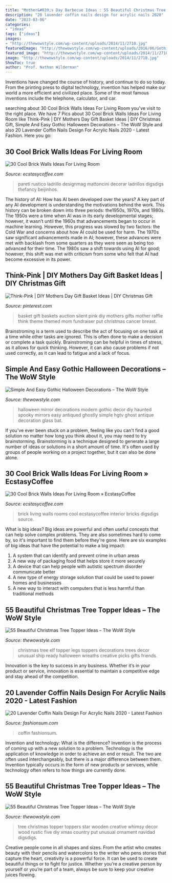 ```yaml
---
title: "Mother&#039;s Day Barbecue Ideas : 55 Beautiful Christmas Tree Topper Ideas – The Wow Style"
description: "20 lavender coffin nails design for acrylic nails 2020"
date: "2023-03-06"
categories:
- "ideas"
tags: ["ideas"]
images:
- "http://thewowstyle.com/wp-content/uploads/2014/11/2710.jpg"
featuredImage: "http://thewowstyle.com/wp-content/uploads/2016/06/Gothic-Halloween-Decorations.jpeg"
featured_image: "http://thewowstyle.com/wp-content/uploads/2014/11/2710.jpg"
image: "http://thewowstyle.com/wp-content/uploads/2014/11/2710.jpg"
ShowToc: true
author: "Prof. Nathan Wilderman"
---
```



Inventions have changed the course of history, and continue to do so today. From the printing press to digital technology, invention has helped make our world a more efficient and civilized place. Some of the most famous inventions include the telephone, calculator, and car.

	

		
searching about 30 Cool Brick Walls Ideas For Living Room you've visit to the right place. We have 7 Pics about 30 Cool Brick Walls Ideas For Living Room like Think-Pink | DIY Mothers Day Gift Basket Ideas | DIY Christmas Gift, Simple And Easy Gothic Halloween Decorations – The WoW Style and also 20 Lavender Coffin Nails Design For Acrylic Nails 2020 - Latest Fashion. Here you go:
		
    
## 30 Cool Brick Walls Ideas For Living Room

<img loading=lazy src="https://i1.wp.com/www.ecstasycoffee.com/wp-content/uploads/2017/01/Brick-Wall-Living-Room-Home-Design-Ideas14.jpg?resize=525%2C742&amp;ssl=1" onerror="this.onerror=null;this.src='https://tse1.mm.bing.net/th?id=OIP.kML_sv2EESsigaEJGzJP2gHaKd&amp;pid=15.1';" alt="30 Cool Brick Walls Ideas For Living Room">

_Source: ecstasycoffee.com_

>pareti rustico ladrillo designmag mattoncini decorar ladrillos digsdigs thefancy beijinhos. 

	

The history of AI: How has AI been developed over the years?
A key part of any AI development is understanding the motivations behind the work. This history can be broken down into three periods: the1950s, 1970s, and 1980s. The 1950s were a time when AI was in its early developmental stages; however, it wasn’t until the 1960s that advancements began to occur in machine learning. However, this progress was slowed by two factors: the Cold War and concerns about how AI could be used for harm. The 1970s saw significant advancements made in AI; however, these advances were met with backlash from some quarters as they were seen as being too advanced for their time. The 1980s saw a shift towards using AI for good; however, this shift was met with criticism from some who felt that AI had become excessive in its power.

    
## Think-Pink | DIY Mothers Day Gift Basket Ideas | DIY Christmas Gift

<img loading=lazy src="https://i.pinimg.com/736x/84/3d/ee/843deeaf3257731cc14b5f96d48d9801--diy-mothers-day-gift-basket-ideas-diy-mothers-day-gifts.jpg" onerror="this.onerror=null;this.src='https://tse3.mm.bing.net/th?id=OIP.pW0YCPAgskDKsFXNnlxpHgHaJ4&amp;pid=15.1';" alt="Think-Pink | DIY Mothers Day Gift Basket Ideas | DIY Christmas Gift">

_Source: pinterest.com_

>basket gift baskets auction silent pink diy mothers gifts mother raffle think theme themed mom fundraiser put christmas cancer breast. 

	

Brainstroming is a term used to describe the act of focusing on one task at a time while other tasks are ignored. This is often done to make a decision or complete a task quickly. Brainstroming can be helpful in times of stress, as it allows for quick thinking. However, it can also cause problems if not used correctly, as it can lead to fatigue and a lack of focus.

    
## Simple And Easy Gothic Halloween Decorations – The WoW Style

<img loading=lazy src="http://thewowstyle.com/wp-content/uploads/2016/06/Gothic-Halloween-Decorations.jpeg" onerror="this.onerror=null;this.src='https://tse4.mm.bing.net/th?id=OIP.WKMVk9wYJmU6FpTPHMI0uAHaJ4&amp;pid=15.1';" alt="Simple And Easy Gothic Halloween Decorations – The WoW Style">

_Source: thewowstyle.com_

>halloween mirror decorations modern gothic decor diy haunted spooky mirrors easy antiqued ghostly simple hgtv ghost antique decoration glass bat. 

	

If you've ever been stuck on a problem, feeling like you can't find a good solution no matter how long you think about it, you may need to try brainstorming. Brainstorming is a technique designed to generate a large number of ideas or solutions in a short amount of time. It's often used by groups of people working on a project together, but it can also be done alone.

    
## 30 Cool Brick Walls Ideas For Living Room » EcstasyCoffee

<img loading=lazy src="https://i1.wp.com/www.ecstasycoffee.com/wp-content/uploads/2017/01/Brick-Wall-Living-Room-Home-Design-Ideas18.jpg?resize=487%2C650" onerror="this.onerror=null;this.src='https://tse4.mm.bing.net/th?id=OIP.d976NX-TrYdSfaYWw4Yc3gHaJ4&amp;pid=15.1';" alt="30 Cool Brick Walls Ideas For Living Room » EcstasyCoffee">

_Source: ecstasycoffee.com_

>brick living walls rooms cool ecstasycoffee interior bricks digsdigs source. 

	

What is big ideas?
Big ideas are powerful and often useful concepts that can help solve complex problems. They are also sometimes hard to come by, so it's important to find them before they're gone. Here are six examples of big ideas that have the potential to make a big impact:
1. A system that can identify and prevent crime in urban areas 
2. A new way of packaging food that helps store it more securely 
3. A device that can help people with autistic spectrum disorder communicate better 
4. A new type of energy storage solution that could be used to power homes and businesses 
5. A new way to interact with computers that is less harmful than traditional methods 

    
## 55 Beautiful Christmas Tree Topper Ideas – The WoW Style

<img loading=lazy src="http://thewowstyle.com/wp-content/uploads/2014/11/2710.jpg" onerror="this.onerror=null;this.src='https://tse2.mm.bing.net/th?id=OIP.OdfO4JRcme_4B8UA0LsQawHaJ4&amp;pid=15.1';" alt="55 Beautiful Christmas Tree Topper Ideas – The WoW Style">

_Source: thewowstyle.com_

>christmas tree elf topper legs toppers decorations trees decor unusual ship ready halloween wreaths creative picks gifts friends. 

	

Innovation is the key to success in any business. Whether it’s in your product or service, innovation is essential to maintain a competitive edge and stay ahead of the competition.

    
## 20 Lavender Coffin Nails Design For Acrylic Nails 2020 - Latest Fashion

<img loading=lazy src="https://fashionsum.com/wp-content/uploads/2020/04/20-2.jpg" onerror="this.onerror=null;this.src='https://tse2.mm.bing.net/th?id=OIP.D1lfQkeKdCTXJk4ttg_CWwHaKk&amp;pid=15.1';" alt="20 Lavender Coffin Nails Design For Acrylic Nails 2020 - Latest Fashion">

_Source: fashionsum.com_

>coffin fashionsum. 

	

Invention and technology: What is the difference?
Invention is the process of coming up with a new solution to a problem. Technology is the application of knowledge in order to achieve an end or result. The two are often used interchangeably, but there is a major difference between them. Invention typically occurs in the form of new products or services, while technology often refers to how things are currently done.

    
## 55 Beautiful Christmas Tree Topper Ideas – The WoW Style

<img loading=lazy src="http://thewowstyle.com/wp-content/uploads/2014/11/367.jpg" onerror="this.onerror=null;this.src='https://tse2.mm.bing.net/th?id=OIP.FzrOlPC4ZmYgpC2UoKTIVgHaKQ&amp;pid=15.1';" alt="55 Beautiful Christmas Tree Topper Ideas – The WoW Style">

_Source: thewowstyle.com_

>tree christmas topper toppers star wooden creative whimsy decor wood rustic five diy xmas country put unusual ornament navidad digsdigs. 

	

Creative people come in all shapes and sizes. From the artist who creates beauty with their pencils and watercolors to the writer who pens stories that capture the heart, creativity is a powerful force. It can be used to create beautiful things or to fight for justice. Whether you’re a creative person by yourself or you’re part of a team, always be sure to keep your creative juices flowing.

